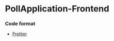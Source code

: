 # PollApplication-Frontend

### Code format
- [Prettier](https://github.com/prettier/prettier-vscode)
